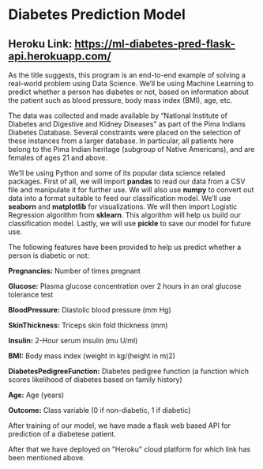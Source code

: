 # Diabetes Prediction Model
## Heroku Link: https://ml-diabetes-pred-flask-api.herokuapp.com/
As the title suggests, this program is an end-to-end example of solving a real-world problem using Data Science. We’ll be using Machine Learning to predict whether a person has diabetes or not, based on information about the patient such as blood pressure, body mass index (BMI), age, etc.

The data was collected and made available by “National Institute of Diabetes and Digestive and Kidney Diseases” as part of the Pima Indians Diabetes Database. Several constraints were placed on the selection of these instances from a larger database. In particular, all patients here belong to the Pima Indian heritage (subgroup of Native Americans), and are females of ages 21 and above.

We’ll be using Python and some of its popular data science related packages. First of all, we will import **pandas** to read our data from a CSV file and manipulate it for further use. We will also use **numpy** to convert out data into a format suitable to feed our classification model. We’ll use **seaborn** and **matplotlib** for visualizations. We will then import Logistic Regression algorithm from **sklearn**. This algorithm will help us build our classification model. Lastly, we will use **pickle** to save our model for future use.

The following features have been provided to help us predict whether a person is diabetic or not:

**Pregnancies:** Number of times pregnant

**Glucose:** Plasma glucose concentration over 2 hours in an oral glucose tolerance test

**BloodPressure:** Diastolic blood pressure (mm Hg)

**SkinThickness:** Triceps skin fold thickness (mm)

**Insulin:** 2-Hour serum insulin (mu U/ml)

**BMI:** Body mass index (weight in kg/(height in m)2)

**DiabetesPedigreeFunction:** Diabetes pedigree function (a function which scores likelihood of diabetes based on family history)

**Age:** Age (years)

**Outcome:** Class variable (0 if non-diabetic, 1 if diabetic)

After training of our model, we have made a flask web based API for prediction of a diabetese patient.

After that we have deployed on "Heroku" cloud platform for which link has been mentioned above.

